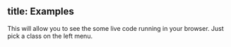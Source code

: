title: Examples
---

This will allow you to see the some live code running in your browser.
Just pick a class on the left menu.
